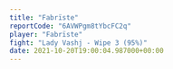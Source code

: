 ```yaml
---
title: "Fabrïste"
reportCode: "6AVWPgm8tYbcFC2q"
player: "Fabrïste"
fight: "Lady Vashj - Wipe 3 (95%)"
date: 2021-10-20T19:00:04.987000+00:00
---
```

